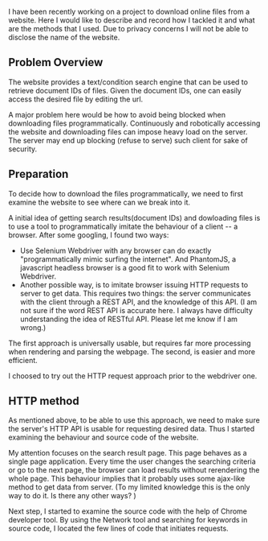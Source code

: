 I have been recently working on a project to download online files from a website. Here I would like to describe and record how I tackled it and what are the methods that I used. Due to privacy concerns I will not be able to disclose the name of the website. 

## Problem Overview

The website provides a text/condition search engine that can be used to retrieve document IDs of files. Given the document IDs, one can easily access the desired file by editing the url. 

A major problem here would be how to avoid being blocked when downloading files programmatically. Continuously and robotically accessing the website and downloading files can impose heavy load on the server. The server may end up blocking (refuse to serve) such client for sake of security. 

## Preparation

To decide how to download the files programmatically, we need to first examine the website to see where can we break into it. 

A initial idea of getting search results(document IDs) and dowloading files is to use a tool to programmatically imitate the behaviour of a client -- a browser. After some googling, I found two ways: 

- Use Selenium Webdriver with any browser can do exactly "programmatically mimic surfing the internet". And PhantomJS, a javascript headless browser is a good fit to work with Selenium Webdriver. 
- Another possible way, is to imitate browser issuing HTTP requests to server to get data. This requires two things: the server communicates with the client through a REST API, and the knowledge of this API. (I am not sure if the word REST API is accurate here. I always have difficulty understanding the idea of RESTful API. Please let me know if I am wrong.)

The first approach is universally usable, but requires far more processing when rendering and parsing the webpage. The second, is easier and more efficient.

I choosed to try out the HTTP request approach prior to the webdriver one.

## HTTP method

As mentioned above, to be able to use this approach, we need to make sure the server's HTTP API is usable for requesting desired data. Thus I started examining the behaviour and source code of the website. 

My attention focuses on the search result page. This page behaves as a single page application. Every time the user changes the searching criteria or go to the next page, the browser can load results without rerendering the whole page. This behaviour implies that it probably uses some ajax-like method to get data from server. (To my limited knowledge this is the only way to do it. Is there any other ways? )

Next step, I started to examine the source code with the help of Chrome developer tool. By using the Network tool and searching for keywords in source code, I located the few lines of code that initiates requests. 






